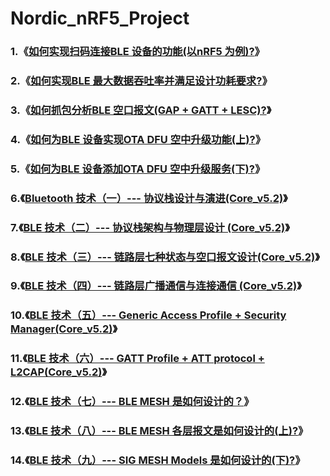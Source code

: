 # Nordic_nRF5_Project
### 1.《[如何实现扫码连接BLE 设备的功能(以nRF5 为例)?](https://github.com/StreamAI/Nordic_nRF5_Project/tree/main/examples/ble_central/ble_app_uart_c)》

### 2.《[如何实现BLE 最大数据吞吐率并满足设计功耗要求?](https://github.com/StreamAI/Nordic_nRF5_Project/tree/main/examples/ble_peripheral/ble_app_uart)》

### 3.《[如何抓包分析BLE 空口报文(GAP + GATT + LESC)?](https://github.com/StreamAI/Nordic_nRF5_Project/tree/main/examples/ble_peripheral/ble_app_hrs)》

### 4.《[如何为BLE 设备实现OTA DFU 空中升级功能(上)?](https://github.com/StreamAI/Nordic_nRF5_Project/tree/main/BLE_Buttonless_DFU)》

### 5.《[如何为BLE 设备添加OTA DFU 空中升级服务(下)?](https://github.com/StreamAI/Nordic_nRF5_Project/tree/main/BLE_NUS_DFU)》

### 6.《[Bluetooth 技术（一）--- 协议栈设计与演进(Core_v5.2)](https://blog.csdn.net/m0_37621078/article/details/106995704)》

### 7.《[BLE 技术（二）--- 协议栈架构与物理层设计 (Core_v5.2)](https://blog.csdn.net/m0_37621078/article/details/107411324)》

### 8.《[BLE 技术（三）--- 链路层七种状态与空口报文设计(Core_v5.2)](https://blog.csdn.net/m0_37621078/article/details/107697019)》

### 9.《[BLE 技术（四）--- 链路层广播通信与连接通信 (Core_v5.2)](https://blog.csdn.net/m0_37621078/article/details/107724799)》

### 10.《[BLE 技术（五）--- Generic Access Profile + Security Manager(Core_v5.2)](https://blog.csdn.net/m0_37621078/article/details/107850523)》

### 11.《[BLE 技术（六）--- GATT Profile + ATT protocol + L2CAP(Core_v5.2)](https://blog.csdn.net/m0_37621078/article/details/108391261)》

### 12.《[BLE 技术（七）--- BLE MESH 是如何设计的？](https://blog.csdn.net/m0_37621078/article/details/116357471)》

### 13.《[BLE 技术（八）--- BLE MESH 各层报文是如何设计的(上)?](https://blog.csdn.net/m0_37621078/article/details/117399744)》

### 14.《[BLE 技术（九）--- SIG MESH Models 是如何设计的(下)?](https://blog.csdn.net/m0_37621078/article/details/117811869)》

